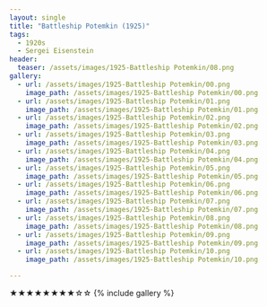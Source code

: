 ```yaml
---
layout: single
title: "Battleship Potemkin (1925)"
tags:
  - 1920s 
  - Sergei Eisenstein
header:
  teaser: /assets/images/1925-Battleship Potemkin/08.png
gallery:
  - url: /assets/images/1925-Battleship Potemkin/00.png
    image_path: /assets/images/1925-Battleship Potemkin/00.png  
  - url: /assets/images/1925-Battleship Potemkin/01.png
    image_path: /assets/images/1925-Battleship Potemkin/01.png
  - url: /assets/images/1925-Battleship Potemkin/02.png
    image_path: /assets/images/1925-Battleship Potemkin/02.png
  - url: /assets/images/1925-Battleship Potemkin/03.png
    image_path: /assets/images/1925-Battleship Potemkin/03.png
  - url: /assets/images/1925-Battleship Potemkin/04.png
    image_path: /assets/images/1925-Battleship Potemkin/04.png
  - url: /assets/images/1925-Battleship Potemkin/05.png
    image_path: /assets/images/1925-Battleship Potemkin/05.png
  - url: /assets/images/1925-Battleship Potemkin/06.png
    image_path: /assets/images/1925-Battleship Potemkin/06.png
  - url: /assets/images/1925-Battleship Potemkin/07.png
    image_path: /assets/images/1925-Battleship Potemkin/07.png
  - url: /assets/images/1925-Battleship Potemkin/08.png
    image_path: /assets/images/1925-Battleship Potemkin/08.png
  - url: /assets/images/1925-Battleship Potemkin/09.png
    image_path: /assets/images/1925-Battleship Potemkin/09.png
  - url: /assets/images/1925-Battleship Potemkin/10.png
    image_path: /assets/images/1925-Battleship Potemkin/10.png

---
```

★★★★★★★★☆☆
{% include gallery %}
